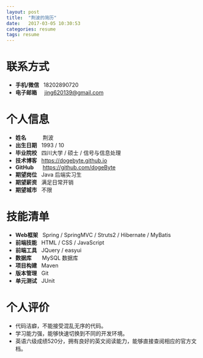```yaml
---
layout: post
title:  "荆波的简历"
date:   2017-03-05 10:30:53
categories: resume
tags: resume
---
```


# 联系方式

- **手机/微信** &nbsp; 18202890720
- **电子邮箱** &nbsp;&nbsp;&nbsp; jing620139@gmail.com

# 个人信息

- **姓名** &nbsp;&nbsp;&nbsp;&nbsp;&nbsp;&nbsp;&nbsp;&nbsp;&nbsp; 荆波
- **出生日期** &nbsp; 1993 / 10
- **毕业院校** &nbsp; 四川大学 / 硕士 / 信号与信息处理
- **技术博客** &nbsp; https://dogebyte.github.io
- **GitHub** &nbsp;&nbsp;&nbsp;&nbsp; https://github.com/dogeByte
- **期望岗位** &nbsp; Java 后端实习生
- **期望薪资** &nbsp; 满足日常开销
- **期望城市** &nbsp; 不限

# 技能清单

- **Web框架** &nbsp; Spring / SpringMVC / Struts2 / Hibernate / MyBatis
- **前端技能** &nbsp; HTML / CSS / JavaScript
- **前端工具** &nbsp; JQuery / easyui
- **数据库** &nbsp;&nbsp;&nbsp;&nbsp;&nbsp; MySQL 数据库
- **项目构建** &nbsp; Maven
- **版本管理** &nbsp; Git
- **单元测试** &nbsp; JUnit

# 个人评价

- 代码洁癖，不能接受混乱无序的代码。
- 学习能力强，能够快速切换到不同的开发环境。
- 英语六级成绩520分，拥有良好的英文阅读能力，能够直接查阅相应的官方文档。